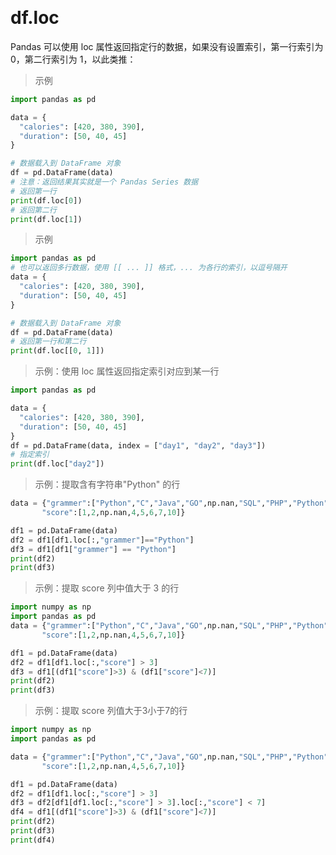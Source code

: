 &emsp;
# df.loc
Pandas 可以使用 loc 属性返回指定行的数据，如果没有设置索引，第一行索引为 0，第二行索引为 1，以此类推：

>示例
```python
import pandas as pd

data = {
  "calories": [420, 380, 390],
  "duration": [50, 40, 45]
}

# 数据载入到 DataFrame 对象
df = pd.DataFrame(data)
# 注意：返回结果其实就是一个 Pandas Series 数据
# 返回第一行
print(df.loc[0])
# 返回第二行
print(df.loc[1])
```


>示例
```python
import pandas as pd
# 也可以返回多行数据，使用 [[ ... ]] 格式，... 为各行的索引，以逗号隔开
data = {
  "calories": [420, 380, 390],
  "duration": [50, 40, 45]
}

# 数据载入到 DataFrame 对象
df = pd.DataFrame(data)
# 返回第一行和第二行
print(df.loc[[0, 1]])
```



>示例：使用 loc 属性返回指定索引对应到某一行
```py
import pandas as pd

data = {
  "calories": [420, 380, 390],
  "duration": [50, 40, 45]
}
df = pd.DataFrame(data, index = ["day1", "day2", "day3"])
# 指定索引
print(df.loc["day2"])
```


>示例：提取含有字符串"Python" 的行
```python
data = {"grammer":["Python","C","Java","GO",np.nan,"SQL","PHP","Python"],
       "score":[1,2,np.nan,4,5,6,7,10]}

df1 = pd.DataFrame(data)
df2 = df1[df1.loc[:,"grammer"]=="Python"]
df3 = df1[df1["grammer"] == "Python"]
print(df2)
print(df3)
```


>示例：提取 score 列中值大于 3 的行

```py
import numpy as np
import pandas as pd
data = {"grammer":["Python","C","Java","GO",np.nan,"SQL","PHP","Python"],
       "score":[1,2,np.nan,4,5,6,7,10]}

df1 = pd.DataFrame(data)
df2 = df1[df1.loc[:,"score"] > 3]
df3 = df1[(df1["score"]>3) & (df1["score"]<7)]
print(df2)
print(df3)
```


>示例：提取 score 列值大于3小于7的行
```py
import numpy as np
import pandas as pd

data = {"grammer":["Python","C","Java","GO",np.nan,"SQL","PHP","Python"],
       "score":[1,2,np.nan,4,5,6,7,10]}

df1 = pd.DataFrame(data)
df2 = df1[df1.loc[:,"score"] > 3]
df3 = df2[df1[df1.loc[:,"score"] > 3].loc[:,"score"] < 7]
df4 = df1[(df1["score"]>3) & (df1["score"]<7)]
print(df2)
print(df3)
print(df4)
```
